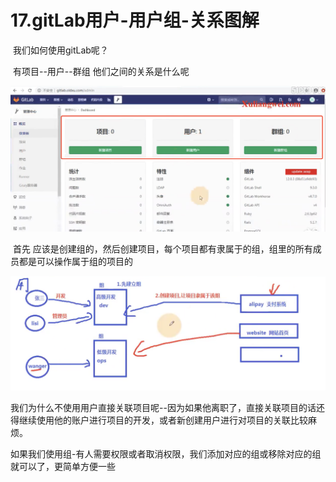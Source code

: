 # 17.gitLab用户-用户组-关系图解



​		我们如何使用gitLab呢？

​		有项目--用户--群组 他们之间的关系是什么呢

![image-20211230005310604](../../.vuepress/public/images/image-20211230005310604.png)



​		首先 应该是创建组的，然后创建项目，每个项目都有隶属于的组，组里的所有成员都是可以操作属于组的项目的

![image-20211230010044181](../../.vuepress/public/images/image-20211230010044181.png)



​	我们为什么不使用用户直接关联项目呢--因为如果他离职了，直接关联项目的话还得继续使用他的账户进行项目的开发，或者新创建用户进行对项目的关联比较麻烦。

​	如果我们使用组-有人需要权限或者取消权限，我们添加对应的组或移除对应的组就可以了，更简单方便一些



















































